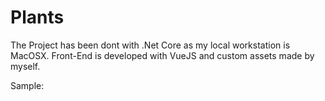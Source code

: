 # Plants

The Project has been dont with .Net Core as my local workstation is MacOSX.
Front-End is developed with VueJS and custom assets made by myself.

Sample: 
